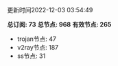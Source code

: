 更新时间2022-12-03 03:54:49

**总订阅: 73**
**总节点: 968**
**有效节点: 265**
- trojan节点: 47
- v2ray节点: 187
- ss节点: 31
